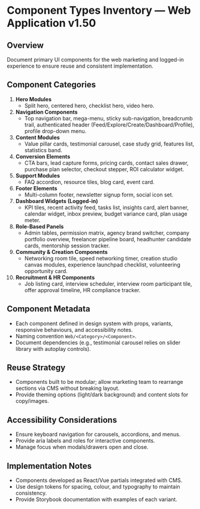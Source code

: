# Component Types Inventory — Web Application v1.50

## Overview
Document primary UI components for the web marketing and logged-in experience to ensure reuse and consistent implementation.

## Component Categories
1. **Hero Modules**
   - Split hero, centered hero, checklist hero, video hero.
2. **Navigation Components**
   - Top navigation bar, mega-menu, sticky sub-navigation, breadcrumb trail, authenticated header (Feed/Explore/Create/Dashboard/Profile), profile drop-down menu.
3. **Content Modules**
   - Value pillar cards, testimonial carousel, case study grid, features list, statistics band.
4. **Conversion Elements**
   - CTA bars, lead capture forms, pricing cards, contact sales drawer, purchase plan selector, checkout stepper, ROI calculator widget.
5. **Support Modules**
   - FAQ accordion, resource tiles, blog card, event card.
6. **Footer Elements**
   - Multi-column footer, newsletter signup form, social icon set.
7. **Dashboard Widgets (Logged-in)**
   - KPI tiles, recent activity feed, tasks list, insights card, alert banner, calendar widget, inbox preview, budget variance card, plan usage meter.
8. **Role-Based Panels**
   - Admin tables, permission matrix, agency brand switcher, company portfolio overview, freelancer pipeline board, headhunter candidate cards, mentorship session tracker.
9. **Community & Creation Components**
   - Networking room tile, speed networking timer, creation studio canvas modules, experience launchpad checklist, volunteering opportunity card.
10. **Recruitment & HR Components**
    - Job listing card, interview scheduler, interview room participant tile, offer approval timeline, HR compliance tracker.

## Component Metadata
- Each component defined in design system with props, variants, responsive behaviours, and accessibility notes.
- Naming convention `Web/<Category>/<Component>`.
- Document dependencies (e.g., testimonial carousel relies on slider library with autoplay controls).

## Reuse Strategy
- Components built to be modular; allow marketing team to rearrange sections via CMS without breaking layout.
- Provide theming options (light/dark background) and content slots for copy/images.

## Accessibility Considerations
- Ensure keyboard navigation for carousels, accordions, and menus.
- Provide aria labels and roles for interactive components.
- Manage focus when modals/drawers open and close.

## Implementation Notes
- Components developed as React/Vue partials integrated with CMS.
- Use design tokens for spacing, colour, and typography to maintain consistency.
- Provide Storybook documentation with examples of each variant.
